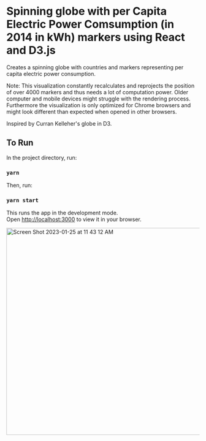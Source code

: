 # Spinning globe with per Capita Electric Power Comsumption (in 2014 in kWh) markers using React and D3.js



Creates a spinning globe with countries and markers representing per capita electric power consumption.


Note: This visualization constantly recalculates and reprojects the position of over 4000 markers and thus needs a lot of computation power. Older computer and mobile devices might struggle with the rendering process. Furthermore the visualization is only optimized for Chrome browsers and might look different than expected when opened in other browsers.

Inspired by Curran Kelleher's globe in D3.



## To Run

In the project directory, run:

### `yarn `

Then, run:

### `yarn start `

This runs the app in the development mode.\
Open [http://localhost:3000](http://localhost:3000) to view it in your browser.
 


 
<img width="541" alt="Screen Shot 2023-01-25 at 11 43 12 AM" src="https://user-images.githubusercontent.com/45096174/214624262-4a7babcb-f00b-4ee6-8635-363488ad2bf1.png">



